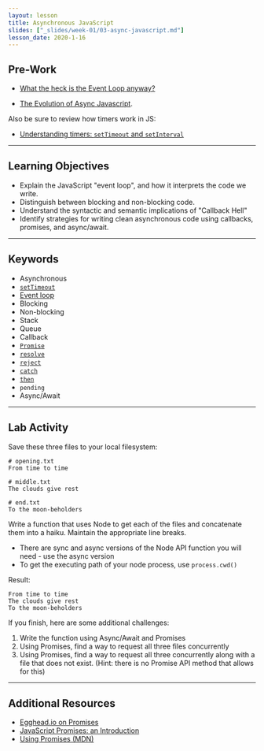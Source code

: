 ```yaml
---
layout: lesson
title: Asynchronous JavaScript
slides: ["_slides/week-01/03-async-javascript.md"]
lesson_date: 2020-1-16
---
```


## Pre-Work

- [What the heck is the Event Loop anyway?](http://2014.jsconf.eu/speakers/philip-roberts-what-the-heck-is-the-event-loop-anyway.html)

- [The Evolution of Async Javascript](https://blog.risingstack.com/asynchronous-javascript/).

Also be sure to review how timers work in JS:

- [Understanding timers: `setTimeout` and `setInterval`](http://javascript.info/tutorial/settimeout-setinterval)

---

## Learning Objectives

- Explain the JavaScript "event loop", and how it interprets the code we write.
- Distinguish between blocking and non-blocking code.
- Understand the syntactic and semantic implications of "Callback Hell"
- Identify strategies for writing clean asynchronous code using callbacks, promises, and async/await.

---

## Keywords

- Asynchronous
- [`setTimeout`](https://developer.mozilla.org/en-US/docs/Web/API/WindowTimers/setTimeout)
- [Event loop](https://developer.mozilla.org/en/docs/Web/JavaScript/EventLoop)
- Blocking
- Non-blocking
- Stack
- Queue
- Callback
- [`Promise`](https://developer.mozilla.org/en/docs/Web/JavaScript/Reference/Global_Objects/Promise)
- [`resolve`](https://developer.mozilla.org/en/docs/Web/JavaScript/Reference/Global_Objects/Promise/resolve)
- [`reject`](https://developer.mozilla.org/en/docs/Web/JavaScript/Reference/Global_Objects/Promise/reject)
- [`catch`](https://developer.mozilla.org/en-US/docs/Web/JavaScript/Reference/Global_Objects/Promise/catch)
- [`then`](https://developer.mozilla.org/en-US/docs/Web/JavaScript/Reference/Global_Objects/Promise/then)
- `pending`
- Async/Await

---

## Lab Activity

Save these three files to your local filesystem:

```
# opening.txt
From time to time
```

```
# middle.txt
The clouds give rest
```

```
# end.txt
To the moon-beholders
```

Write a function that uses Node to get each of the files and concatenate them into a haiku. Maintain the appropriate line breaks.

- There are sync and async versions of the Node API function you will need - use the async version
- To get the executing path of your node process, use `process.cwd()`

Result:

```
From time to time
The clouds give rest
To the moon-beholders
```

If you finish, here are some additional challenges:

1.  Write the function using Async/Await and Promises
2.  Using Promises, find a way to request all three files concurrently
3.  Using Promises, find a way to request all three concurrently along with a file that does not exist. (Hint: there is no Promise API method that allows for this)

---

## Additional Resources

- [Egghead.io on Promises](https://egghead.io/lessons/ecmascript-6-promises-with-es6)
- [JavaScript Promises: an Introduction](https://developers.google.com/web/fundamentals/getting-started/primers/promises)
- [Using Promises (MDN)](https://developer.mozilla.org/en-US/docs/Web/JavaScript/Guide/Using_promises)

